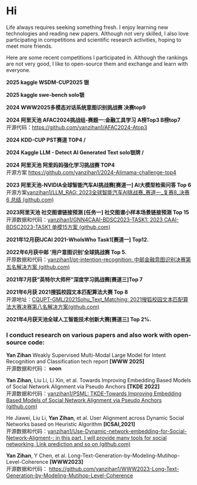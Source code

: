 # Hi

Life always requires seeking something fresh.
I enjoy learning new technologies and reading new papers.
Although not very skilled, I also love participating in competitions and scientific research activities, hoping to meet more friends.

Here are some recent competitions I participated in. Although the rankings are not very good, I like to open-source them and exchange and learn with everyone.

**2025 kaggle WSDM-CUP2025 银** 

**2025 kaggle swe-bench solo银**  

**2024 WWW2025多模态对话系统意图识别挑战赛 决赛top9**  

**2024 阿里天池 AFAC2024挑战组-赛题一:金融工具学习** **A榜Top3 B榜top7**  
开源代码：https://github.com/yanzihan1/AFAC2024-Atop3  

**2024 KDD-CUP PST赛道 TOP4 /**  

**2024 Kaggle LLM - Detect AI Generated Text solo银牌 /**  

**2024 阿里天池 阿里妈妈强化学习挑战赛  TOP4**  
开源方案 https://github.com/yanzihan1/2024-Alimama-challenge-top4  

**2023 阿里天池-NVIDIA全球智能汽车AI挑战赛[赛道一] AI大模型检索问答 Top 6**  
开源方案[yanzihan1/LLM_RAG: 2023全球智能汽车AI挑战赛_赛道一_复赛8_决赛6 总结 (github.com)](https://github.com/yanzihan1/LLM_RAG)  

**2023阿里天池 社交图谱链接预测 [任务一] 社交图谱小样本场景链接预测 Top 15**  
开源数据和代码：[yanzihan1/GNN4CAAI-BDSC2023-TASK1: 2023 CAAI-BDSC2023-TASK1 单模15方案 (github.com)](https://github.com/yanzihan1/GNN4CAAI-BDSC2023-TASK1)  

**2021年12月获IJCAI 2021-WhoIsWho Task1[赛道一] Top12.**  

**2022年6月获中邮 ‘用户意图识别’全球挑战赛 Top 5.**  
开原数据和代码：[yanzihan1/pt-intention-recognition: 中邮金融意图识别决赛第五名解决方案 (github.com)](https://github.com/yanzihan1/pt-intention-recognition)  

**2021年7月获“英特尔大师杯”深度学习挑战赛[赛道三]Top 7**   

**2021年6月获 2021搜狐校园文本匹配算法大赛 Top 8**      
开源地址：[CQUPT-GML/2021Sohu_Text_Matching: 2021搜狐校园文本匹配算法大赛决赛第八名解决方案(github.com)](https://github.com/CQUPT-GML/2021Sohu_Text_Matching)  

**2021年4月获天池全球人工智能技术创新大赛[赛道三] Top 2%.**  


### **I conduct research on various papers and also work with open-source code:**    

**Yan Zihan** Weakly Supervised Multi-Modal Large Model for Intent Recognition and Classification tech report **[WWW 2025]**  
开源数据和代码： **soon**   

**Yan Zihan**, Liu Li, Li Xin, et al. Towards Improving Embedding Based Models of Social Network Alignment via Pseudo Anchors **[TKDE 2022]**  
开源数据和代码：[yanzihan1/PSML: TKDE-Towards Improving Embedding Based Models of Social Network Alignment via Pseudo Anchors (github.com)](https://github.com/yanzihan1/PSML)


He Jiawei, Liu Li, **Yan Zihan**, et al. User Alignment across Dynamic Social Networks based on Heuristic Algorithm **[ICSAI,2021]**  
开源数据和代码：[yanzihan1/Use-Dynamic-network-embedding-for-Social-Network-Aligment-: in this part, I will provide many tools for social networking, Link prediction and so on (github.com)](https://github.com/yanzihan1/Use-Dynamic-network-embedding-for-Social-Network-Aligment-)

**Yan Zihan**, Y Chen, et al. Long-Text-Generation-by-Modeling-Mutihop-Level-Coherence **[WWW2023]**      
开源数据和代码： https://github.com/yanzihan1/WWW2023-Long-Text-Generation-by-Modeling-Mutihop-Level-Coherence

